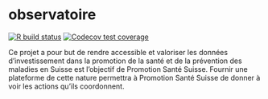 
<!-- README.md is generated from README.Rmd. Please edit that file -->

# observatoire

<!-- badges: start -->

[![R build
status](https://forge.thinkr.fr/promotionsante/observatoire/badges/main/pipeline.svg)](https://forge.thinkr.fr/promotionsante/observatoire/-/pipelines)
[![Codecov test
coverage](https://forge.thinkr.fr/promotionsante/observatoire/badges/main/coverage.svg)](https://forge.thinkr.fr/promotionsante/observatoire/commits/main)
<!-- badges: end -->

Ce projet a pour but de rendre accessible et valoriser les données
d’investissement dans la promotion de la santé et de la prévention des
maladies en Suisse est l’objectif de Promotion Santé Suisse. Fournir une
plateforme de cette nature permettra à Promotion Santé Suisse de donner
à voir les actions qu’ils coordonnent.
